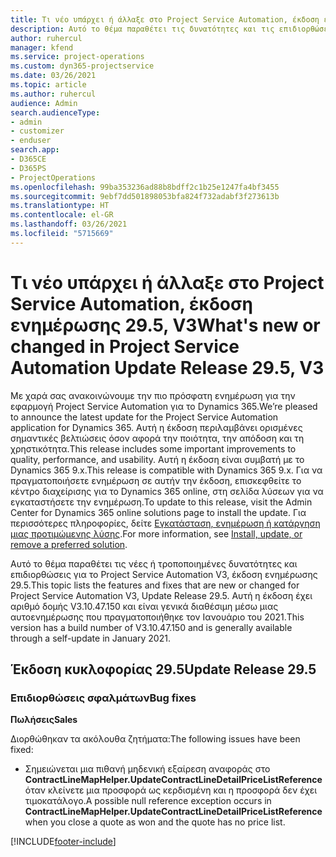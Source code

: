 ```yaml
---
title: Τι νέο υπάρχει ή άλλαξε στο Project Service Automation, έκδοση ενημέρωσης 29.5 Hotfix, V3
description: Αυτό το θέμα παραθέτει τις δυνατότητες και τις επιδιορθώσεις που είναι διαθέσιμες για το Project Service Automation V3, έκδοση ενημέρωσης 29.5 Hotfix, V3.
author: ruhercul
manager: kfend
ms.service: project-operations
ms.custom: dyn365-projectservice
ms.date: 03/26/2021
ms.topic: article
ms.author: ruhercul
audience: Admin
search.audienceType:
- admin
- customizer
- enduser
search.app:
- D365CE
- D365PS
- ProjectOperations
ms.openlocfilehash: 99ba353236ad88b8bdff2c1b25e1247fa4bf3455
ms.sourcegitcommit: 9ebf7dd501898053bfa824f732adabf3f273613b
ms.translationtype: HT
ms.contentlocale: el-GR
ms.lasthandoff: 03/26/2021
ms.locfileid: "5715669"
---
```

# <a name="whats-new-or-changed-in-project-service-automation-update-release-295-v3"></a><span data-ttu-id="a05cb-103">Τι νέο υπάρχει ή άλλαξε στο Project Service Automation, έκδοση ενημέρωσης 29.5, V3</span><span class="sxs-lookup"><span data-stu-id="a05cb-103">What's new or changed in Project Service Automation Update Release 29.5, V3</span></span>

<span data-ttu-id="a05cb-104">Με χαρά σας ανακοινώνουμε την πιο πρόσφατη ενημέρωση για την εφαρμογή Project Service Automation για το Dynamics 365.</span><span class="sxs-lookup"><span data-stu-id="a05cb-104">We’re pleased to announce the latest update for the Project Service Automation application for Dynamics 365.</span></span> <span data-ttu-id="a05cb-105">Αυτή η έκδοση περιλαμβάνει ορισμένες σημαντικές βελτιώσεις όσον αφορά την ποιότητα, την απόδοση και τη χρηστικότητα.</span><span class="sxs-lookup"><span data-stu-id="a05cb-105">This release includes some important improvements to quality, performance, and usability.</span></span> <span data-ttu-id="a05cb-106">Αυτή η έκδοση είναι συμβατή με το Dynamics 365 9.x.</span><span class="sxs-lookup"><span data-stu-id="a05cb-106">This release is compatible with Dynamics 365 9.x.</span></span> <span data-ttu-id="a05cb-107">Για να πραγματοποιήσετε ενημέρωση σε αυτήν την έκδοση, επισκεφθείτε το κέντρο διαχείρισης για το Dynamics 365 online, στη σελίδα λύσεων για να εγκαταστήσετε την ενημέρωση.</span><span class="sxs-lookup"><span data-stu-id="a05cb-107">To update to this release, visit the Admin Center for Dynamics 365 online solutions page to install the update.</span></span> <span data-ttu-id="a05cb-108">Για περισσότερες πληροφορίες, δείτε [Εγκατάσταση, ενημέρωση ή κατάργηση μιας προτιμώμενης λύσης](https://docs.microsoft.com/power-platform/admin/install-remove-preferred-solution).</span><span class="sxs-lookup"><span data-stu-id="a05cb-108">For more information, see [Install, update, or remove a preferred solution](https://docs.microsoft.com/power-platform/admin/install-remove-preferred-solution).</span></span>

<span data-ttu-id="a05cb-109">Αυτό το θέμα παραθέτει τις νέες ή τροποποιημένες δυνατότητες και επιδιορθώσεις για το Project Service Automation V3, έκδοση ενημέρωσης 29.5.</span><span class="sxs-lookup"><span data-stu-id="a05cb-109">This topic lists the features and fixes that are new or changed for Project Service Automation V3, Update Release 29.5.</span></span> <span data-ttu-id="a05cb-110">Αυτή η έκδοση έχει αριθμό δομής V3.10.47.150 και είναι γενικά διαθέσιμη μέσω μιας αυτοενημέρωσης που πραγματοποιήθηκε τον Ιανουάριο του 2021.</span><span class="sxs-lookup"><span data-stu-id="a05cb-110">This version has a build number of V3.10.47.150 and is generally available through a self-update in January 2021.</span></span>

## <a name="update-release-295"></a><span data-ttu-id="a05cb-111">Έκδοση κυκλοφορίας 29.5</span><span class="sxs-lookup"><span data-stu-id="a05cb-111">Update Release 29.5</span></span>

### <a name="bug-fixes"></a><span data-ttu-id="a05cb-112">Επιδιορθώσεις σφαλμάτων</span><span class="sxs-lookup"><span data-stu-id="a05cb-112">Bug fixes</span></span>


<span data-ttu-id="a05cb-113">**Πωλήσεις**</span><span class="sxs-lookup"><span data-stu-id="a05cb-113">**Sales**</span></span>

<span data-ttu-id="a05cb-114">Διορθώθηκαν τα ακόλουθα ζητήματα:</span><span class="sxs-lookup"><span data-stu-id="a05cb-114">The following issues have been fixed:</span></span>

- <span data-ttu-id="a05cb-115">Σημειώνεται μια πιθανή μηδενική εξαίρεση αναφοράς στο **ContractLineMapHelper.UpdateContractLineDetailPriceListReference** όταν κλείνετε μια προσφορά ως κερδισμένη και η προσφορά δεν έχει τιμοκατάλογο.</span><span class="sxs-lookup"><span data-stu-id="a05cb-115">A possible null reference exception occurs in **ContractLineMapHelper.UpdateContractLineDetailPriceListReference** when you close a quote as won and the quote has no price list.</span></span>


[!INCLUDE[footer-include](../includes/footer-banner.md)]
